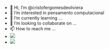- 👋 Hi, I’m @cristofergomesdeoliviera
- 👀 I’m interested in  pensamento computacional
- 🌱 I’m currently learning ...
- 💞️ I’m looking to collaborate on ...
- 📫 How to reach me ...
- <img src="https://img.shields.io/badge/JavaScript-323330?style=for-the-badge&logo=javascript&logoColor=F7DF1E">
- <img src="https://img.shields.io/badge/Scratch-4D97FF?style=for-the-badge&logo=Scratch&logoColor=white">

<!---
cristofergomesdeoliviera/cristofergomesdeoliviera is a ✨ special ✨ repository because its `README.md` (this file) appears on your GitHub profile.
You can click the Preview link to take a look at your changes.
--->
